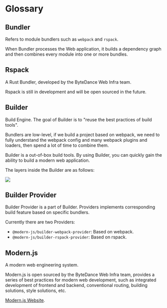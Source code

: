 # Glossary

## Bundler

Refers to module bundlers such as `webpack` and `rspack`.

When Bundler processes the Web application, it builds a dependency graph and then combines every module into one or more bundles.

## Rspack

A Rust Bundler, developed by the ByteDance Web Infra team.

Rspack is still in development and will be open sourced in the future.

## Builder

Build Engine. The goal of Builder is to "reuse the best practices of build tools".

Bundlers are low-level, if we build a project based on webpack, we need to fully understand the webpack config and many webpack plugins and loaders, then spend a lot of time to combine them.

Builder is a out-of-box build tools. By using Builder, you can quickly gain the ability to build a modern web application.

The layers inside the Builder are as follows:

<img src="https://lf3-static.bytednsdoc.com/obj/eden-cn/zq-uylkvT/ljhwZthlaukjlkulzlp/builder-struct-10092.png" />

## Builder Provider

Builder Provider is a part of Builder. Providers implements corresponding build feature based on specific bundlers.

Currently there are two Providers:

- `@modern-js/builder-webpack-provider`: Based on webpack.
- `@modern-js/builder-rspack-provider`: Based on rspack.

## Modern.js

A modern web engineering system.

Modern.js is open sourced by the ByteDance Web Infra team, provides a series of best practices for modern web development, such as integrated development of frontend and backend, conventional routing, building solutions, style solutions, etc.

[Modern.js Website](https://modernjs.dev/).
